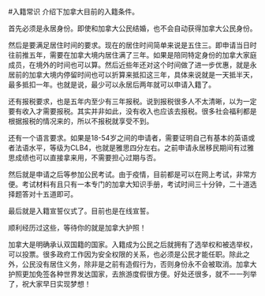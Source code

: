 #入籍常识
介绍下加拿大目前的入籍条件。

首先必须是永居身份。即使和加拿大公民结婚，也不会自动获得加拿大公民身份。

然后是要满足居住时间的要求。现在的居住时间简单来说是五住三。即申请当日时往前推五年，需要在加拿大境内居住满了三年。如果是陪同特定身份的加拿大家庭成员，在境外的时间也可以算。然后近些年还对这个时间做了进一步优惠，就是永居前的加拿大境内停留时间也可以折算来抵扣这三年，具体来说就是一天抵半天，最多抵扣一年。也就是说，最少可以永居后两年就可以申请入籍了。

还有报税要求，也是五年内至少有三年报税。说到报税很多人不太清晰，以为一定要有收入才需要报税。其实并非如此，没有收入也应该去报税。很多社会福利都是根据报税的情况来的，所以不报税就享受不到。

还有一个语言要求。如果是18-54岁之间的申请者，需要证明自己有基本的英语或者法语水平，等级为CLB4，也就是雅思四分左右。之前申请永居移民期间有过雅思成绩也可以直接拿来用，不需要担心过期与否。

然后就是申请之后等参加公民考试。由于疫情，目前都是可以在网上考试，非常方便。考试材料有且只有一本专门的加拿大知识手册，考试时间三十分钟，二十道选择题答对十五道即可。

最后就是入籍宣誓仪式了。目前也是在线宣誓。

顺利经历过这些，等待你的就是加拿大护照！

加拿大是明确承认双国籍的国家。入籍成为公民之后就拥有了选举权和被选举权，可以投票。很多政府工作因为安全权限的关系，也必须是公民才能任职。除此之外，公民没有居住义务，除非是之前有造假行为，否则身份永不会被取消。加拿大护照更加免签各种世界发达国家，去旅游度假很方便。好处还很多，就不一一列举了，祝大家早日实现梦想！
